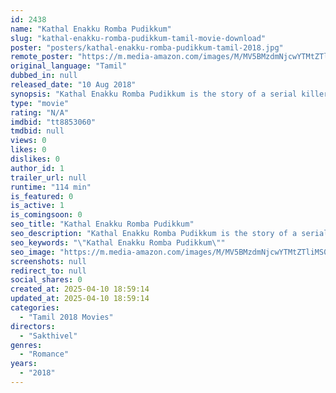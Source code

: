 ```yaml
---
id: 2438
name: "Kathal Enakku Romba Pudikkum"
slug: "kathal-enakku-romba-pudikkum-tamil-movie-download"
poster: "posters/kathal-enakku-romba-pudikkum-tamil-2018.jpg"
remote_poster: "https://m.media-amazon.com/images/M/MV5BMzdmNjcwYTMtZTliMS00MDEzLTg3NWUtOTU5MWQ0ZjM0OGJmXkEyXkFqcGdeQXVyNTM3MDMyMDQ@._V1_SX300.jpg"
original_language: "Tamil"
dubbed_in: null
released_date: "10 Aug 2018"
synopsis: "Kathal Enakku Romba Pudikkum is the story of a serial killer who targets couples in love. He likes the concept of love but does not approve of love marriages. His psychotic actions and reasons behind it are revealed in the rest of..."
type: "movie"
rating: "N/A"
imdbid: "tt8853060"
tmdbid: null
views: 0
likes: 0
dislikes: 0
author_id: 1
trailer_url: null
runtime: "114 min"
is_featured: 0
is_active: 1
is_comingsoon: 0
seo_title: "Kathal Enakku Romba Pudikkum"
seo_description: "Kathal Enakku Romba Pudikkum is the story of a serial killer who targets couples in love. He likes the concept of love but does not approve of love marriages. His psychotic actions and reasons behind it are revealed in the rest of..."
seo_keywords: "\"Kathal Enakku Romba Pudikkum\""
seo_image: "https://m.media-amazon.com/images/M/MV5BMzdmNjcwYTMtZTliMS00MDEzLTg3NWUtOTU5MWQ0ZjM0OGJmXkEyXkFqcGdeQXVyNTM3MDMyMDQ@._V1_SX300.jpg"
screenshots: null
redirect_to: null
social_shares: 0
created_at: 2025-04-10 18:59:14
updated_at: 2025-04-10 18:59:14
categories:
  - "Tamil 2018 Movies"
directors:
  - "Sakthivel"
genres:
  - "Romance"
years:
  - "2018"
---
```

